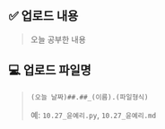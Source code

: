 ## ✅ 업로드 내용

> 오늘 공부한 내용

## 💻 업로드 파일명

> `(오늘 날짜)##.##_(이름).(파일형식)`
>
> 예: `10.27_윤예리.py`, `10.27_윤예리.md`
